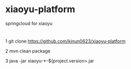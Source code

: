 # xiaoyu-platform
springcloud for xiaoyu

# 
1 git clone https://github.com/kinun0623/xiaoyu-platform

2 mvn clean package

3 java -jar xiaoyu-*-${project.version>.jar
